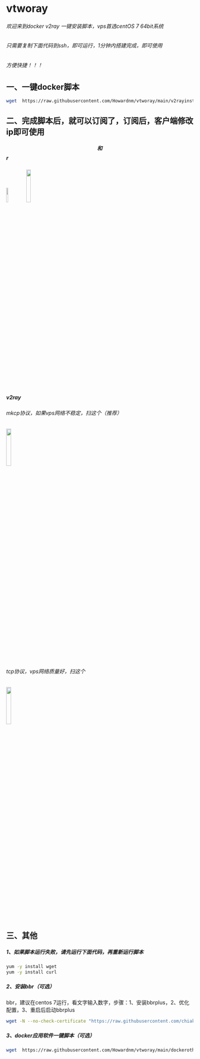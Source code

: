 # vtworay
###### 欢迎来到docker v2ray 一键安装脚本，vps首选centOS 7 64bit系统
###### 只需要复制下面代码到ssh，即可运行，1分钟内搭建完成，即可使用
###### 方便快捷！！！

## 一、一键docker脚本
```bash
wget  https://raw.githubusercontent.com/Howardnm/vtworay/main/v2rayinstall.sh && chmod +x v2rayinstall.sh && ./v2rayinstall.sh
```
## 二、完成脚本后，就可以订阅了，订阅后，客户端修改ip即可使用
##### $$ 和 $$r
<img src="https://github.com/Howardnm/vtworay/raw/main/images/ss.jpg" width="10%">            <img src="https://github.com/Howardnm/vtworay/raw/main/images/ssr.jpg" width="15%">
##### v2ray
###### mkcp协议，如果vps网络不稳定，扫这个（推荐）
<img src="https://github.com/Howardnm/vtworay/raw/main/images/vmesstcp.jpg" width="16%">

###### tcp协议，vps网络质量好，扫这个
<img src="https://github.com/Howardnm/vtworay/raw/main/images/vmessmkcp.jpg" width="16%">

## 三、其他
##### 1、如果脚本运行失败，请先运行下面代码，再重新运行脚本
```bash
yum -y install wget
yum -y install curl
```
##### 2、安装bbr（可选）
bbr，建议在centos 7运行，看文字输入数字，步骤：1、安装bbrplus，2、优化配置，3、重启后启动bbrplus
```bash
wget -N --no-check-certificate "https://raw.githubusercontent.com/chiakge/Linux-NetSpeed/master/tcp.sh" && chmod +x tcp.sh && ./tcp.sh
```
##### 3、docker应用软件一键脚本（可选）
```bash
wget  https://raw.githubusercontent.com/Howardnm/vtworay/main/dockerotherinstall.sh && chmod +x dockerotherinstall.sh && ./dockerotherinstall.sh
```
